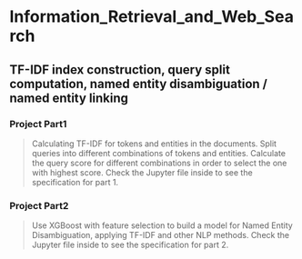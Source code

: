 # Information_Retrieval_and_Web_Search
## TF-IDF index construction, query split computation, named entity disambiguation / named entity linking
### Project Part1
> Calculating TF-IDF for tokens and entities in the documents.
> Split queries into different combinations of tokens and entities.
> Calculate the query score for different combinations in order to select the one with highest score.
> Check the Jupyter file inside to see the specification for part 1.

### Project Part2
> Use XGBoost with feature selection to build a model for Named Entity Disambiguation, applying TF-IDF and other NLP methods.
> Check the Jupyter file inside to see the specification for part 2.
